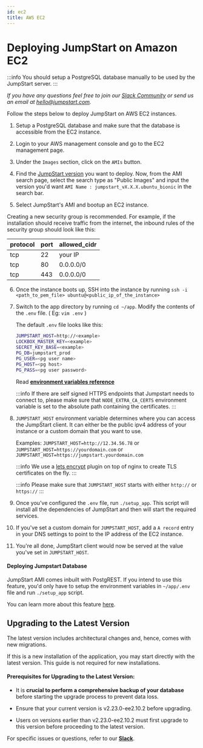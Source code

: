 ```yaml
---
id: ec2
title: AWS EC2
---
```


# Deploying JumpStart on Amazon EC2

:::info
You should setup a PostgreSQL database manually to be used by the JumpStart server.
:::

*If you have any questions feel free to join our [Slack Community](https://jumpstart.com/slack) or send us an email at hello@jumpstart.com.*

Follow the steps below to deploy JumpStart on AWS EC2 instances.

1. Setup a PostgreSQL database and make sure that the database is accessible from the EC2 instance.

2. Login to your AWS management console and go to the EC2 management page.

3. Under the `Images` section, click on the `AMIs` button.

4. Find the [JumpStart version](https://github.com/digitranslab/jumpstart/releases) you want to deploy. Now, from the AMI search page, select the search type as "Public Images" and input the version you'd want `AMI Name : jumpstart_vX.X.X.ubuntu_bionic` in the search bar.

5. Select JumpStart's AMI and bootup an EC2 instance.

  Creating a new security group is recommended. For example, if the installation should receive traffic from the internet, the inbound rules of the security group should look like this:

   protocol| port     | allowed_cidr|
   ----| -----------  | ----------- |
   tcp | 22           | your IP |
   tcp | 80           | 0.0.0.0/0 |
   tcp | 443          | 0.0.0.0/0   |


6. Once the instance boots up, SSH into the instance by running `ssh -i <path_to_pem_file> ubuntu@<public_ip_of_the_instance>`

7. Switch to the app directory by running `cd ~/app`. Modify the contents of the `.env` file. ( Eg: `vim .env` )

   The default `.env` file looks like this:
   ```bash
   JUMPSTART_HOST=http://<example>
   LOCKBOX_MASTER_KEY=<example>
   SECRET_KEY_BASE=<example>
   PG_DB=jumpstart_prod
   PG_USER=<pg user name>
   PG_HOST=<pg host>
   PG_PASS=<pg user password>
   ```
   Read **[environment variables reference](/docs/setup/env-vars)**

   :::info
   If there are self signed HTTPS endpoints that Jumpstart needs to connect to, please make sure that `NODE_EXTRA_CA_CERTS` environment variable is set to the absolute path containing the certificates.
   :::

8. `JUMPSTART_HOST` environment variable determines where you can access the JumpStart client. It can either be the public ipv4 address of your instance or a custom domain that you want to use.

   Examples:
   `JUMPSTART_HOST=http://12.34.56.78` or
   `JUMPSTART_HOST=https://yourdomain.com` or
   `JUMPSTART_HOST=https://jumpstart.yourdomain.com`

   :::info
   We use a [lets encrypt](https://letsencrypt.org/) plugin on top of nginx to create TLS certificates on the fly.
   :::

   :::info
   Please make sure that `JUMPSTART_HOST` starts with either `http://` or `https://`
   :::

9. Once you've configured the `.env` file, run `./setup_app`. This script will install all the dependencies of JumpStart and then will start the required services.

10. If you've set a custom domain for `JUMPSTART_HOST`, add a `A record` entry in your DNS settings to point to the IP address of the EC2 instance.

12. You're all done, JumpStart client would now be served at the value you've set in `JUMPSTART_HOST`.

#### Deploying Jumpstart Database

JumpStart AMI comes inbuilt with PostgREST. If you intend to use this feature, you'd only have to setup the environment variables in `~/app/.env` file and run `./setup_app` script.

You can learn more about this feature [here](/docs/jumpstart-database).

## Upgrading to the Latest Version

The latest version includes architectural changes and, hence, comes with new migrations.

If this is a new installation of the application, you may start directly with the latest version. This guide is not required for new installations.

#### Prerequisites for Upgrading to the Latest Version:

- It is **crucial to perform a comprehensive backup of your database** before starting the upgrade process to prevent data loss.

- Ensure that your current version is v2.23.0-ee2.10.2 before upgrading. 

- Users on versions earlier than v2.23.0-ee2.10.2 must first upgrade to this version before proceeding to the latest version.

For specific issues or questions, refer to our **[Slack](https://jumpstart.slack.com/join/shared_invite/zt-25438diev-mJ6LIZpJevG0LXCEcL0NhQ#)**.





